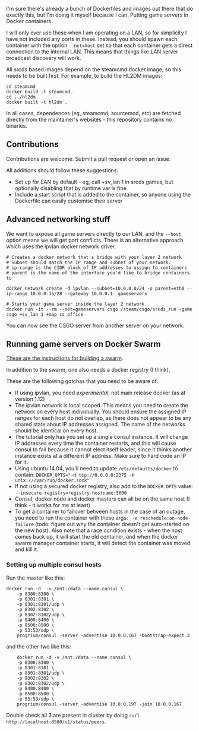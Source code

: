 
I'm sure there's already a bunch of Dockerfiles and images out there that do 
exactly this, but I'm doing it myself because I can. Putting game servers in 
Docker containers. 

I will only ever use these when I am operating on a LAN, so for simplicity I 
have not included any ports in these. Instead, you should spawn each container
with the option `--net=host` set so that each container gets a direct 
connection to the internal LAN. This means that things like LAN server 
broadcast discovery will work. 

All srcds based images depend on the steamcmd docker image, so this needs 
to be built first. For example, to build the HL2DM images:

```
cd steamcmd
docker build -t steamcmd .
cd ../hl2dm
docker built -t hl2dm .
```

In all cases, dependences (eg, steamcmd, sourcemod, etc) are fetched directly
from the maintainer's websites - this repository contains no binaries. 


## Contributions 
Contributions are welcome. Submit a pull request or open an issue. 

All additions should follow these suggestions:
* Set up for LAN by default - eg, call +sv_lan 1 in srcds games, but optionally disabling that by runtime var is fine
* Include a start script that is added to the container, so anyone using the Dockerfile can easily customise their server


## Advanced networking stuff

We want to expose all game servers directly to our LAN, and the `--host` option
means we will get port conflicts. There is an alternative approach which uses
the ipvlan docker network driver.

```
# Creates a docker network that's bridge with your layer 2 network
# Subnet should match the IP range and subnet of your network.
# ip-range is the CIDR block of IP addresses to assign to containers
# parent is the name of the interface you'd like to bridge containers to

docker network create -d ipvlan --subnet=10.0.0.0/24 -o parent=eth0 --ip-range 10.0.0.16/28 --gateway 10.0.0.1  gameservers

# Starts your game server inside the layer 2 network
docker run -it --rm --net=gameservers csgo /steam/csgo/srcds_run -game csgo +sv_lan 1 +map cs_office
```

You can now see the CSGO server from another server on your network.


## Running game servers on Docker Swarm

[These are the instructions for building a swarm](https://docs.docker.com/swarm/install-manual/).

In addition to the swarm, one also needs a docker registry (I think). 

These are the following gotchas that you need to be aware of:

* If using ipvlan, you need _experimental_, not main release docker (as at version 1.12)
* The ipvlan network is local scoped. This means you need to create the network on every
host individually. You should ensure the assigned IP ranges for each host do not overlap,
as there does not appear to be any shared state about IP addresses assigned. The name of
the networks should be identical on every host.
* The tutorial only has you set up a single consul instance. It will change IP addresses
every time the container restarts, and this will cause consul to fail because it cannot
elect itself leader, since it thinks another instance exists at a different IP address.
Make sure to hard code an IP for it.
* Using ubuntu 14.04, you'll need to update `/etc/defaults/docker` to contain: `DOCKER_OPTS="-H tcp://0.0.0.0:2375 -H unix:///var/run/docker.sock"`
* If not using a secured docker registry, also add to the `DOCKER_OPTS` value: `--insecure-registry=registry-hostname:5000`
* Consul, docker node and docker masters can all be on the same host (I think - it works for me at least)
* To get a container to failover between hosts in the case of an outage, you need to run the container with these args: ` -e reschedule:on-node-failure`
(todo: figure out why the container doesn't get auto-started on the new host).
Also note that a race condition exists - when the host comes back up, it will start the old container, and when 
the docker swarm manager container starts, it will detect the container was moved and kill it.

### Setting up multiple consul hosts

Run the master like this:

```
docker run -d  -v /mnt:/data --name consul \
    -p 8300:8300 \
    -p 8301:8301 \
    -p 8301:8301/udp \
    -p 8302:8302 \
    -p 8302:8302/udp \
    -p 8400:8400 \
    -p 8500:8500 \
    -p 53:53/udp \
    progrium/consul -server -advertise 10.0.0.167 -bootstrap-expect 3
```

and the other two like this:
```
    docker run -d -v /mnt:/data --name consul \
    -p 8300:8300 \
    -p 8301:8301 \
    -p 8301:8301/udp \
    -p 8302:8302 \
    -p 8302:8302/udp \
    -p 8400:8400 \
    -p 8500:8500 \
    -p 53:53/udp \
    progrium/consul -server -advertise 10.0.0.197 -join 10.0.0.167
```

Double check all 3 are present in cluster by doing `curl http://localhost:8500/v1/status/peers`.


